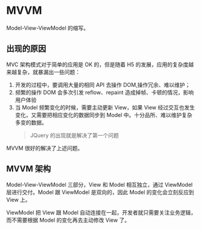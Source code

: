 # MVVM

Model-View-ViewModel 的缩写。

## 出现的原因

MVC 架构模式对于简单的应用是 OK 的，但是随着 H5 的发展，应用的复杂度越来越复杂，就暴漏出一些问题：

1. 开发的过程中，要调用大量的相同 API 去操作 DOM,操作冗余、难以维护；
2. 频繁的操作 DOM 会多次引发 reflow、repaint 造成掉帧、卡顿的情况，影响用户体验
3. 当 Model 频繁变化的时候，需要主动更新 View，如果 View 经过交互也发生变化，又需要把相应变化的数据同步到 Model 中。十分品所、难以维护复杂多变的数据。
   > JQuery 的出现就是解决了第一个问题

MVVM 很好的解决了上述问题。

## MVVM 架构

Model-View-ViewModel 三部分，View 和 Model 相互独立，通过 ViewModel 层进行交付。Model 跟 ViewModel 是双向的，因此 Model 的变化会立刻反应到 View 上。

ViewModel 把 View 跟 Model 自动连接在一起，开发者就只需要关注业务逻辑，而不需要根据 Model 的变化再去主动修改 View 了。
